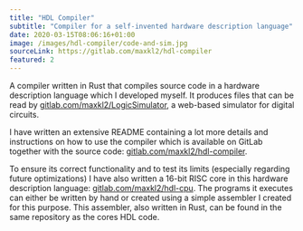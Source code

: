 ```yaml
---
title: "HDL Compiler"
subtitle: "Compiler for a self-invented hardware description language"
date: 2020-03-15T08:06:16+01:00
image: /images/hdl-compiler/code-and-sim.jpg
sourceLink: https://gitlab.com/maxkl2/hdl-compiler
featured: 2
---
```


A compiler written in Rust that compiles source code in a hardware description language which I developed myself. It produces files that can be read by [gitlab.com/maxkl2/LogicSimulator](https://gitlab.com/maxkl2/LogicSimulator), a web-based simulator for digital circuits.

I have written an extensive README containing a lot more details and instructions on how to use the compiler which is available on GitLab together with the source code: [gitlab.com/maxkl2/hdl-compiler](https://gitlab.com/maxkl2/hdl-compiler).

To ensure its correct functionality and to test its limits (especially regarding future optimizations) I have also written a 16-bit RISC core in this hardware description language: [gitlab.com/maxkl2/hdl-cpu](https://gitlab.com/maxkl2/hdl-cpu). The programs it executes can either be written by hand or created using a simple assembler I created for this purpose. This assembler, also written in Rust, can be found in the same repository as the cores HDL code.
